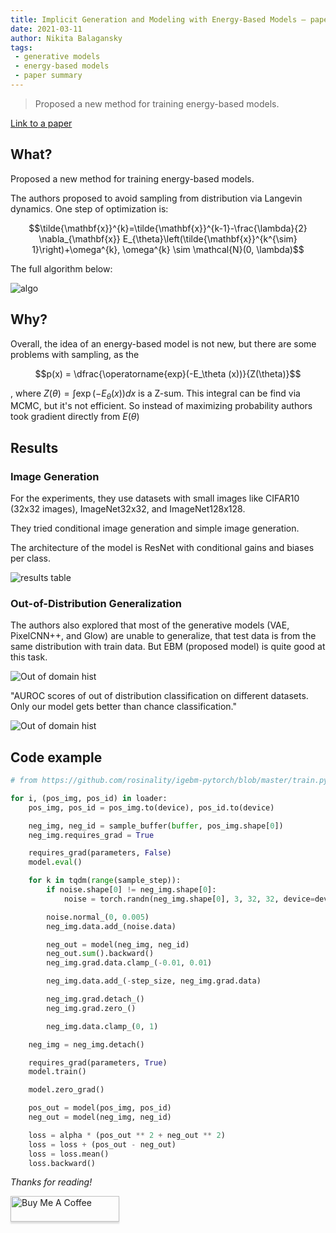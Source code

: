 ```yaml
---
title: Implicit Generation and Modeling with Energy-Based Models – paper summary.
date: 2021-03-11
author: Nikita Balagansky
tags:
 - generative models
 - energy-based models
 - paper summary
---
```


> Proposed a new method for training energy-based models.

[Link to a paper](https://papers.nips.cc/paper/2019/file/378a063b8fdb1db941e34f4bde584c7d-Paper.pdf)

## What?

Proposed a new method for training energy-based models.

The authors proposed to avoid sampling from distribution via Langevin dynamics.
One step of optimization is:

$$\tilde{\mathbf{x}}^{k}=\tilde{\mathbf{x}}^{k-1}-\frac{\lambda}{2} \nabla_{\mathbf{x}} E_{\theta}\left(\tilde{\mathbf{x}}^{k^{\sim} 1}\right)+\omega^{k}, \omega^{k} \sim \mathcal{N}(0, \lambda)$$

The full algorithm below:

![algo](/assets/implicit_generation_and_modeling_with_energy_based_models_paper_summary/algo.png)

## Why?

Overall, the idea of an energy-based model is not new, but there are some problems with sampling,
as the

$$p(x) = \dfrac{\operatorname{exp}(-E_\theta (x))}{Z(\theta)}$$

, where $Z(\theta) = \int \exp(-E_\theta (x)) d x$ is a Z-sum. This integral can be find
via MCMC, but it's not efficient. So instead of maximizing probability authors took gradient directly from $E(\theta)$

## Results

### Image Generation

For the experiments, they use datasets with small images like CIFAR10 (32x32 images), ImageNet32x32, and ImageNet128x128.

They tried conditional image generation and simple image generation.

The architecture of the model is ResNet with conditional gains and biases per class.

![results table](/assets/implicit_generation_and_modeling_with_energy_based_models_paper_summary/results_table.png)

### Out-of-Distribution Generalization

The authors also explored that most of the generative models (VAE, PixelCNN++, and Glow) are unable to
generalize, that test data is from the same distribution with train data. But EBM (proposed model) is quite good at this task.

![Out of domain hist](/assets/implicit_generation_and_modeling_with_energy_based_models_paper_summary/out_of_domain_hist.png)

"AUROC scores of out of distribution classification on different datasets. Only our model gets better than chance classification."

![Out of domain hist](/assets/implicit_generation_and_modeling_with_energy_based_models_paper_summary/out_of_domain_table.png)

## Code example

```python
# from https://github.com/rosinality/igebm-pytorch/blob/master/train.py#L111

for i, (pos_img, pos_id) in loader:
    pos_img, pos_id = pos_img.to(device), pos_id.to(device)

    neg_img, neg_id = sample_buffer(buffer, pos_img.shape[0])
    neg_img.requires_grad = True

    requires_grad(parameters, False)
    model.eval()

    for k in tqdm(range(sample_step)):
        if noise.shape[0] != neg_img.shape[0]:
            noise = torch.randn(neg_img.shape[0], 3, 32, 32, device=device)

        noise.normal_(0, 0.005)
        neg_img.data.add_(noise.data)

        neg_out = model(neg_img, neg_id)
        neg_out.sum().backward()
        neg_img.grad.data.clamp_(-0.01, 0.01)

        neg_img.data.add_(-step_size, neg_img.grad.data)

        neg_img.grad.detach_()
        neg_img.grad.zero_()

        neg_img.data.clamp_(0, 1)

    neg_img = neg_img.detach()

    requires_grad(parameters, True)
    model.train()

    model.zero_grad()

    pos_out = model(pos_img, pos_id)
    neg_out = model(neg_img, neg_id)

    loss = alpha * (pos_out ** 2 + neg_out ** 2)
    loss = loss + (pos_out - neg_out)
    loss = loss.mean()
    loss.backward()
```

_Thanks for reading!_

<a href="https://www.buymeacoffee.com/elephantmipt" target="_blank"><img src="https://www.buymeacoffee.com/assets/img/custom_images/orange_img.png" alt="Buy Me A Coffee" style="height: 41px !important;width: 174px !important;box-shadow: 0px 3px 2px 0px rgba(190, 190, 190, 0.5) !important;-webkit-box-shadow: 0px 3px 2px 0px rgba(190, 190, 190, 0.5) !important;" ></a>
